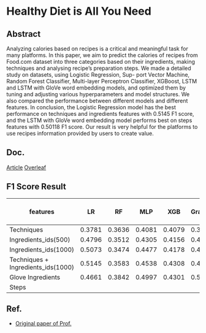 # Healthy Diet is All You Need

## Abstract

Analyzing calories based on recipes is a critical and meaningful task for many platforms. In this paper, we aim to predict the calories of recipes from Food.com dataset into three categories based on their ingredients, making techniques and analysing recipe’s preparation steps. We made a detailed study on datasets, using Logistic Regression, Sup-
port Vector Machine, Random Forest Classifier, Multi-layer Perceptron Classifier, XGBoost, LSTM and LSTM with GloVe word embedding models, and optimized them by tuning and adjusting various hyperparameters and model structures. We also compared the performance between different models and different features. In conclusion, the Logistic Regression model has the best performance on techniques and ingredients features with 0.5145 F1 score, and the LSTM with GloVe word embedding model performs best on steps features with 0.50118 F1 score. Our result is very helpful for the platforms to use recipes information provided by users to create value.

## Doc.

[Article](https://github.com/Gilone/Healthy-Diet-is-All-You-Need/blob/main/Healthy%20Diet%20is%20All%20You%20Need.pdf)
[Overleaf](https://www.overleaf.com/project/61a6d99bab117381be5813ae)  

## F1 Score Result

| features                           | LR     | RF     | MLP     | XGB    | GradientBoostingClassifier | LSTM| LSTM + GloVe | LSTM + trainable GloVe |
| ---------------------------------- | ------ | ------ | ------ | ------ | -------------------------- |---|---|---|
| Techniques                         | 0.3781 |0.3636 | 0.4081 |0.4079| 0.3849                     | |||
| Ingredients_ids(500)               | 0.4796 |0.3512 |0.4305 |0.4156 |0.4312                    ||||
| Ingredients_ids(1000)              | 0.5073 |0.3474 |0.4477 |0.4178 |0.4336                     ||||
| Techniques + Ingredients_ids(1000) |  0.5145| 0.3583 |0.4538 |0.4308 |0.4491                  ||||
| Glove Ingredients                  | 0.4661 |0.3842 |0.4997 |0.4301 |0.5023                     ||||
| Steps                  |  |   |  |  |                     | 0.47708 | 0.50118 | 0.50048 |


## Ref.

- [Original paper of Prof.](https://github.com/majumderb/recipe-personalization)
